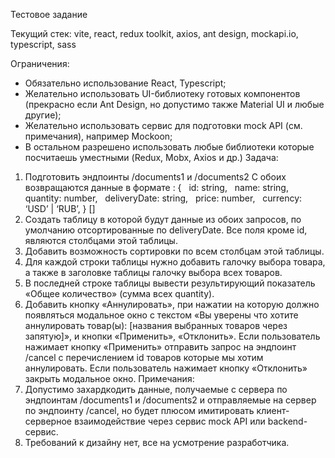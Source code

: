 Тестовое задание

Текущий стек:
vite, react, redux toolkit, axios, ant design, mockapi.io, typescript, sass

Ограничения:
- Обязательно использование React, Typescript;
- Желательно использовать UI-библиотеку готовых компонентов (прекрасно если Ant Design, но
допустимо также Material UI и любые другие);
- Желательно использовать сервис для подготовки mock API (см. примечания), например Mockoon;
- В остальном разрешено использовать любые библиотеки которые посчитаешь уместными
(Redux, Mobx, Axios и др.)
Задача:
1. Подготовить эндпоинты /documents1 и /documents2
С обоих возвращаются данные в формате :
{
  id: string,
  name: string,
  quantity: number,
  deliveryDate: string,
  price: number,
  currency: ‘USD’ | ‘RUB’,
} []
2. Создать таблицу в которой будут данные из обоих запросов, по умолчанию отсортированные по
deliveryDate.
Все поля кроме id, являются столбцами этой таблицы.
3. Добавить возможность сортировки по всем столбцам этой таблицы.
4. Для каждой строки таблицы нужно добавить галочку выбора товара, а также в заголовке
таблицы галочку выбора всех товаров.
5. В последней строке таблицы вывести результирующий показатель «Общее количество» (сумма
всех quantity).
6. Добавить кнопку «Аннулировать», при нажатии на которую должно появляться модальное окно
с текстом
«Вы уверены что хотите аннулировать товар(ы): [названия выбранных товаров через запятую]»,
и кнопки «Применить», «Отклонить».
Если пользователь нажимает кнопку «Применить» отправить запрос на эндпоинт /cancel с
перечислением id товаров которые мы хотим аннулировать.
Если пользователь нажимает кнопку «Отклонить» закрыть модальное окно.
Примечания:
1. Допустимо захардкодить данные, получаемые с сервера по эндпоинтам /documents1 и
/documents2 и отправляемые на сервер по эндпоинту /cancel, но будет плюсом имитировать
клиент-серверное взаимодействие через сервис mock API или backend-сервис.
2. Требований к дизайну нет, все на усмотрение разработчика.
